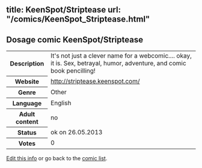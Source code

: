title: KeenSpot/Striptease
url: "/comics/KeenSpot_Striptease.html"
---
Dosage comic KeenSpot/Striptease
-----------------------------------------

<p id="msg"></p>
<script type="text/javascript">
if (window.location.search === '?edit_info_mail=sent_ok') {
  var elem = document.getElementById("msg");
  elem.innerHTML = 'Edited information sucessfully sent for review, which is usually done daily. Thanks!';
  elem.className = 'ok';
}
</script>
<table class="comicinfo">
<tr>
<th>Description</th><td>It's not just a clever name for a webcomic.... okay, it is. Sex, betrayal, humor, adventure, and comic book pencilling!</td>
</tr>
<tr>
<th>Website</th><td><a href="http://striptease.keenspot.com/">http://striptease.keenspot.com/</a></td>
</tr>
<tr>
<th>Genre</th><td>Other</td>
</tr>
<tr>
<th>Language</th><td>English</td>
</tr>
<tr>
<th>Adult content</th><td>no</td>
</tr>
<tr>
<th>Status</th><td>ok on 26.05.2013</td>
</tr>
<tr>
<th>Votes</th><td>0</td>
</tr>
</table>

[Edit this info](KeenSpot_Striptease_edit.html) or go back to the [comic list](../comic-index.html).
